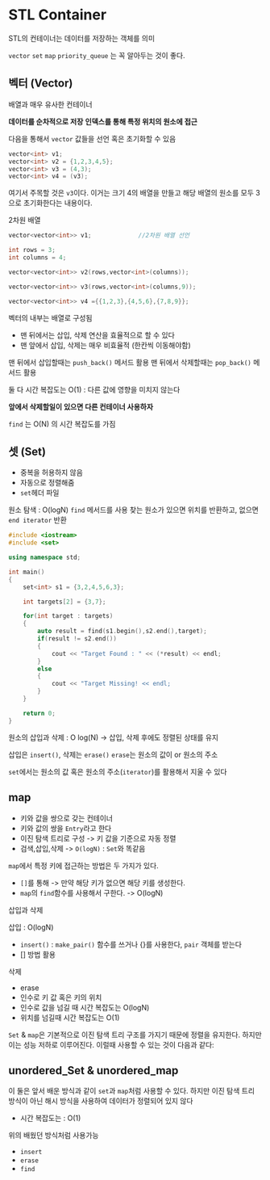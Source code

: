 # STL Container

STL의 컨테이너는 데이터를 저장하는 객체를 의미

``vector``
``set``
``map``
``priority_queue`` 는 꼭 알아두는 것이 좋다. 


## 벡터 (Vector)
배열과 매우 유사한 컨테이너

**데이터를 순차적으로 저장**
**인덱스를 통해 특정 위치의 원소에 접근**

다음을 통해서 ``vector`` 값들을 선언 혹은 초기화할 수 있음

```c++
vector<int> v1;
vector<int> v2 = {1,2,3,4,5};
vector<int> v3 = (4,3);
vector<int> v4 = (v3);
```

여기서 주목할 것은 ``v3``이다. 이거는 크기 4의 배열을 만들고 해당 배열의 원소를 모두 3으로 초기화한다는 내용이다. 

2차원 배열

```c++
vector<vector<int>> v1;             //2차원 배열 선언

int rows = 3;
int columns = 4;

vector<vector<int>> v2(rows,vector<int>(columns));

vector<vector<int>> v3(rows,vector<int>(columns,9));

vector<vector<int>> v4 ={{1,2,3},{4,5,6},{7,8,9}};
```

벡터의 내부는 배열로 구성됨
- 맨 뒤에서는 삽입, 삭제 연산을 효율적으로 할 수 있다
- 맨 앞에서 삽입, 삭제는 매우 비효율적 (한칸씩 이동해야함)


맨 뒤에서 삽입할때는 ``push_back()`` 메서드 활용
맨 뒤에서 삭제할때는 ``pop_back()`` 메서드 활용

둘 다 시간 복잡도는 O(1) : 다른 값에 영향을 미치지 않는다

**앞에서 삭제할일이 있으면 다른 컨테이너 사용하자** 

``find`` 는 O(N) 의 시간 복잡도를 가짐


## 셋 (Set)
- 중복을 허용하지 않음
- 자동으로 정렬해줌
- ``set``헤더 파일

원소 탐색 : O(logN)
``find`` 메서드를 사용
찾는 원소가 있으면 위치를 반환하고, 없으면 ``end iterator`` 반환 

```c++
#include <iostream>
#include <set>

using namespace std;

int main()
{
    set<int> s1 = {3,2,4,5,6,3};

    int targets[2] = {3,7};

    for(int target : targets)
    {
        auto result = find(s1.begin(),s2.end(),target);
        if(result != s2.end())
        {
            cout << "Target Found : " << (*result) << endl;
        }
        else
        {
            cout << "Target Missing! << endl;
        }
    }

    return 0;
}

```

원소의 삽입과 삭제 : O log(N)
-> 삽입, 삭제 후에도 정렬된 상태를 유지

삽입은 ``insert()``, 삭제는 ``erase()``
``erase``는 원소의 값이 or 원소의 주소

``set``에서는 원소의 값 혹은 원소의 주소(``iterator``)를 활용해서 지울 수 있다


## map
- 키와 값을 쌍으로 갖는 컨테이너
- 키와 값의 쌍을 ``Entry``라고 한다 
- 이진 탐색 트리로 구성 -> 키 값을 기준으로 자동 정렬
- 검색,삽입,삭제 -> ``O(logN)`` : ``Set``와 똑같음
  

``map``에서 특정 키에 접근하는 방법은 두 가지가 있다.
- ``[]``를 통해 -> 만약 해당 키가 없으면 해당 키를 생성한다. 
- ``map``의 ``find``함수를 사용해서 구한다. -> O(logN)


삽입과 삭제 

삽입 : O(logN) 
- ``insert()`` : ``make_pair()`` 함수를 쓰거나 {}를 사용한다, ``pair`` 객체를 받는다
- [] 방법 활용


삭제 
- erase
- 인수로 키 값 혹은 키의 위치
- 인수로 값을 넘길 때 시간 복잡도는 O(logN)
- 위치를 넘길때 시간 복잡도는 O(1)


``Set`` & ``map``은 기본적으로 이진 탐색 트리 구조를 가지기 때문에 정렬을 유지한다. 
하지만 이는 성능 저하로 이루어진다. 
이럴때 사용할 수 있는 것이 다음과 같다: 

## unordered_Set & unordered_map
이 둘은 앞서 배운 방식과 같이 ``set``과 ``map``처럼 사용할 수 있다.
하지만 이진 탐색 트리 방식이 아닌 해시 방식을 사용하여 데이터가 정렬되어 있지 않다 

- 시간 복잡도는 : O(1)

위의 배웠던 방식처럼 사용가능 
- ``insert``
- ``erase``
- ``find``
